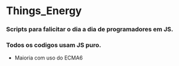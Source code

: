 # Things_Energy
 ### Scripts para falicitar o dia a dia de programadores em JS.
 ### Todos os codigos usam JS puro.
 - Maioria com uso do ECMA6

